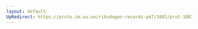 ```yaml
---
layout: default
UpRedirect: https://pruto.im.uu.se/riksdagen-records-pdf/1881/prot-1881--fk--014/prot-1881--fk--014_013.pdf
---
```

